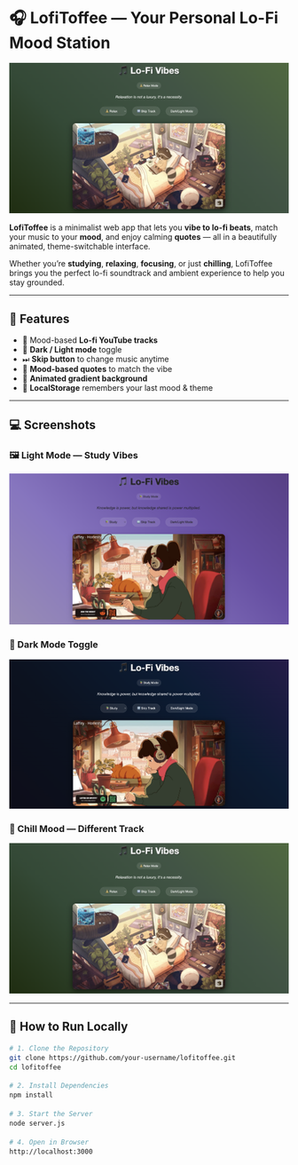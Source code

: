 # 🎧 LofiToffee — Your Personal Lo-Fi Mood Station

![LofiToffee Banner](Screenshots/screenshot3.png)

**LofiToffee** is a minimalist web app that lets you **vibe to lo-fi beats**, match your music to your **mood**, and enjoy calming **quotes** — all in a beautifully animated, theme-switchable interface.

Whether you’re **studying**, **relaxing**, **focusing**, or just **chilling**, LofiToffee brings you the perfect lo-fi soundtrack and ambient experience to help you stay grounded.

---

## 🚀 Features

- 🎵 Mood-based **Lo-fi YouTube tracks**
- 🌙 **Dark / Light mode** toggle
- ⏭ **Skip button** to change music anytime
- 🧘 **Mood-based quotes** to match the vibe
- 🎨 **Animated gradient background**
- 💾 **LocalStorage** remembers your last mood & theme

---

## 💻 Screenshots

### 🖼 Light Mode — Study Vibes
![Screenshot 1](Screenshots/screenshot1.png)

### 🌙 Dark Mode Toggle
![Screenshot 2](Screenshots/screenshot2.png)

### 🧘 Chill Mood — Different Track
![Screenshot 3](Screenshots/screenshot3.png)

---

## 🔧 How to Run Locally

```bash
# 1. Clone the Repository
git clone https://github.com/your-username/lofitoffee.git
cd lofitoffee

# 2. Install Dependencies
npm install

# 3. Start the Server
node server.js

# 4. Open in Browser
http://localhost:3000

